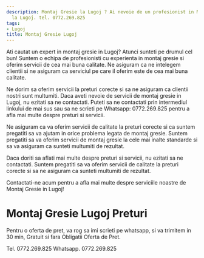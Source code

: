 ```yaml
---
description: Montaj Gresie la Lugoj ? Ai nevoie de un profesionist in Montaj Gresie
  la Lugoj. tel. 0772.269.825
tags:
- Lugoj
title: Montaj Gresie Lugoj
---
```




Ati cautat un expert in montaj gresie in Lugoj? Atunci sunteti pe drumul cel bun! Suntem o echipa de profesionisti cu experienta in montaj gresie si oferim servicii de cea mai buna calitate. Ne asiguram ca ne intelegem clientii si ne asiguram ca serviciul pe care il oferim este de cea mai buna calitate. 

Ne dorim sa oferim servicii la preturi corecte si sa ne asiguram ca clientii nostri sunt multumiti. Daca aveti nevoie de servicii de montaj gresie in Lugoj, nu ezitati sa ne contactati. Puteti sa ne contactati prin intermediul linkului de mai sus sau sa ne scrieti pe Whatsapp: 0772.269.825 pentru a afla mai multe despre preturi si servicii. 

Ne asiguram ca va oferim servicii de calitate la preturi corecte si ca suntem pregatiti sa va ajutam in orice problema legata de montaj gresie. Suntem pregatiti sa va oferim servicii de montaj gresie la cele mai inalte standarde si sa va asiguram ca sunteti multumiti de rezultat. 

Daca doriti sa aflati mai multe despre preturi si servicii, nu ezitati sa ne contactati. Suntem pregatiti sa va oferim servicii de calitate la preturi corecte si sa ne asiguram ca sunteti multumiti de rezultat. 

Contactati-ne acum pentru a afla mai multe despre serviciile noastre de Montaj Gresie in Lugoj!

# Montaj Gresie Lugoj Preturi
Pentru o oferta de pret, va rog sa imi scrieti pe whatsapp, si va trimitem in 30 min, Gratuit si fara Obligatii Oferta de Pret.

Tel. 0772.269.825
Whatsapp. 0772.269.825
